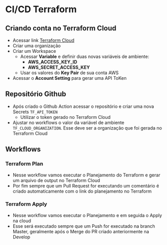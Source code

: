 # CI/CD Terraform


## Criando conta no Terraform Cloud

- Acessar link [Terraform Cloud](https://app.terraform.io/session)
- Criar uma organização
- Criar um Workspace
  - Acessar **Variable** e definir duas novas variáveis de ambiente:
    - **AWS_ACCESS_KEY_ID**
    - **AWS_SECRET_ACCESS_KEY**
  - Usar os valores do **Key Pair** de sua conta AWS
- Acessar o **Account Setting** para gerar uma API ToKen

## Repositório Github 

- Após criado o Github Action acessar o repositório e criar uma nova Secrets  `TF_API_TOKEN`
  - Utilizar o token gerado no Terraform Cloud
- Ajustar no workflows o valor da variável de ambiente `TF_CLOUD_ORGANIZATION`. Esse deve ser a organização que foi gerada no Terraform Cloud

## Workflows

### Terraform Plan

- Nesse workflow vamos executar o Planejamento do Terraform e gerar um arquivo de output no Terraform Cloud
- Por fim sempre que um Pull Request for executando um comentário é criado automaticamente com o link do planejamento no Terraform 

### Terraform Apply

- Nesse workflow vamos executar o Planejamento e em seguida o Apply na cloud
- Esse será executado sempre que um Push for executado na branch Master, geralmente após o Merge do PR criado anteriormente na Develop